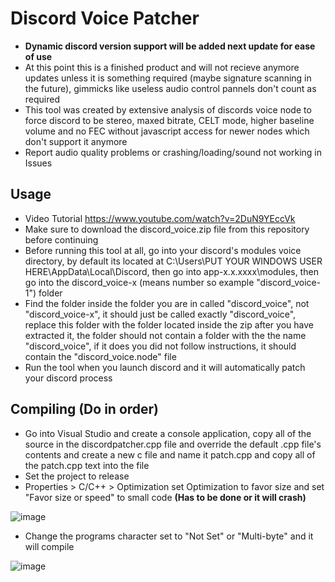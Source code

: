 # Discord Voice Patcher
- **Dynamic discord version support will be added next update for ease of use**
- At this point this is a finished product and will not recieve anymore updates unless it is something required (maybe signature scanning in the future), gimmicks like useless audio control pannels don't count as required
- This tool was created by extensive analysis of discords voice node to force discord to be stereo, maxed bitrate, CELT mode, higher baseline volume and no FEC without javascript access for newer nodes which don't support it anymore
- Report audio quality problems or crashing/loading/sound not working in Issues

## Usage
- Video Tutorial https://www.youtube.com/watch?v=2DuN9YEccVk
- Make sure to download the discord_voice.zip file from this repository before continuing
- Before running this tool at all, go into your discord's modules voice directory, by default its located at C:\Users\PUT YOUR WINDOWS USER HERE\AppData\Local\Discord, then go into app-x.x.xxxx\modules, then go into the discord_voice-x (means number so example "discord_voice-1") folder
- Find the folder inside the folder you are in called "discord_voice", not "discord_voice-x", it should just be called exactly "discord_voice", replace this folder with the folder located inside the zip after you have extracted it, the folder should not contain a folder with the the name "discord_voice", if it does you did not follow instructions, it should contain the "discord_voice.node" file
- Run the tool when you launch discord and it will automatically patch your discord process

## Compiling (Do in order)
- Go into Visual Studio and create a console application, copy all of the source in the discordpatcher.cpp file and override the default .cpp file's contents and create a new c file and name it patch.cpp and copy all of the patch.cpp text into the file
- Set the project to release
- Properties > C/C++ > Optimization set Optimization to favor size and set "Favor size or speed" to small code **(Has to be done or it will crash)**

![image](https://github.com/user-attachments/assets/4a1df9bc-46d6-4b88-a8b9-69bd38bb09da)
- Change the programs character set to "Not Set" or "Multi-byte" and it will compile

![image](https://github.com/user-attachments/assets/cb442aa5-2e08-42e5-83ae-7de702b01005)
